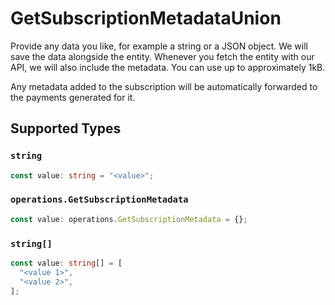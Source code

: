 # GetSubscriptionMetadataUnion

Provide any data you like, for example a string or a JSON object. We will save the data alongside the entity. Whenever you fetch the entity with our API, we will also include the metadata. You can use up to approximately 1kB.

Any metadata added to the subscription will be automatically forwarded to the payments generated for it.


## Supported Types

### `string`

```typescript
const value: string = "<value>";
```

### `operations.GetSubscriptionMetadata`

```typescript
const value: operations.GetSubscriptionMetadata = {};
```

### `string[]`

```typescript
const value: string[] = [
  "<value 1>",
  "<value 2>",
];
```

